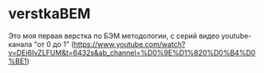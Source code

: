 # verstkaBEM
Это моя первая верстка по БЭМ методологии, c серий видео youtube-канала "от 0 до 1" (https://www.youtube.com/watch?v=DEj6IvZLFUM&t=6432s&ab_channel=%D0%9E%D1%820%D0%B4%D0%BE1)
